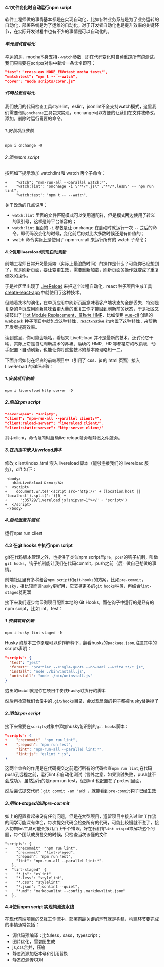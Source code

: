 #### 4.1文件变化时自动运行npm script

软件工程师做的事情基本都是在实现自动化，比如各种业务系统是为了业务运转的自动化，部署系统是为了运维的自动化，对于开发者自动化也是提升效率的关键环节，在实际开发过程中也有不少的事情是可以自动化的。

##### 单元测试自动化

幸运的是，mocha本身支持`--watch`参数，即在代码变化时自动重跑所有的测试，我们只需要在scripts对象中新增一条命令即可：

```json
"test": "cross-env NODE_ENV=test mocha tests/",
"watch:test": "npm t -- --watch",
"cover": "node scripts/cover.js"
```

##### 代码检查自动化

我们使用的代码检查工具stylelint，eslint，jsonlint不全支持watch模式，这里我们需要借助`onchange`工具包来实现，onchange可以方便的让我们在文件被修改，添加，删除时运行需要的命令。

###### 1.安装项目依赖

```shell
npm i onchange -D
```

###### 2.添加npm script

按照如下提示添加 watch:lint 和 watch 两个子命令：

```
+    "watch": "npm-run-all --parallel watch:*",
+    "watch:lint": "onchange -i \"**/*.js\" \"**/*.less\" -- npm run lint",
     "watch:test": "npm t -- --watch",
```

关于改动的几点说明：

- `watch:lint` 里面的文件匹配模式可以使用通配符，但是模式两边使用了转义的双引号，这样是跨平台兼容的；
- `watch:lint` 里面的 `-i` 参数是让 onchange 在启动时就运行一次 `--` 之后的命令，即代码没变化的时候，变化前后的对比大多数时候还是有价值的；
- watch 命令实际上是使用了 npm-run-all 来运行所有的 watch 子命令；

#### 4.2使用livereload实现自动刷新

前端工程师日常开发最频繁（实际上最浪费时间）的操作是什么？可能你已经想到了，就是刷新页面，要让变更生效，需要重新加载，刷新页面的操作就变成了重复低效的操作。

于是社区里出现了 [LiveReload](https://www.npmjs.com/package/livereload) 来把这个过程自动化，react 种子项目生成工具 [create-react-app](https://github.com/facebookincubator/create-react-app) 中就使用了这种技术。

但随着技术的演化，在单页应用中刷新页面意味着客户端状态的全部丢失，特别是复杂的单页应用刷新意味着更大量的重复工作才能回到刷新前的状态，于是社区又捣鼓出了 [Hot Module Replacement，简称为 HMR](https://webpack.js.org/concepts/hot-module-replacement/)，比如使用 [vue-cli](https://github.com/vuejs/vue-cli) 创建的 [webpack](https://github.com/vuejs-templates/webpack) 种子项目中就包含这种特性，[react-native](https://facebook.github.io/react-native/blog/2016/03/24/introducing-hot-reloading.html) 也内置了这种特性，来帮助开发者提高效率。

读到这里，你可能会嘀咕，看起来 LiveReload 并不是最新的技术，还讨论它干啥，实际上它是自动刷新技术的鼻祖，后续的 HMR、HR 等都是它的改良版，动手配置下自动刷新，也能让你对这些技术的基本原理略知一二。

下面介绍如何在经典的前端项目中（引用了 css、js 的 html 页面）接入 LiveReload 的详细步骤：

##### 1.安装项目依赖

```shell
npm i livereload http-server -D
```

##### 2.添加npm script

```json
"cover:open": "scripty",
"client": "npm-run-all --parallel client:*",
"client:reload-server": "livereload client/",
"client:static-server": "http-server client/"
```

其中client，命令能同时启动live reload服务和静态文件服务。

##### 3.在页面中嵌入liverload脚本

修改 client/index.html 嵌入 livereload 脚本（能够连接我们的 livereload 服务），diff 如下：

```htmlh t
 <body>
   <h2>LiveReload Demo</h2>
+  <script>
+    document.write('<script src="http://' + (location.host || 'localhost').split(':')[0] +
+      ':35729/livereload.js?snipver=1"></' + 'script>')
+  </script>
 </body>
```

##### 4.启动服务并测试

运行npm run client

#### 4.3 在git hooks 中执行npm script

git在代码版本管理之外，也提供了类似npm script里`pre`，`post`的钩子机制，叫做`git hooks`，钩子机制能让我们在代码commit，push之前（后）做自己想做的事情。

前端社区里有多种结合`npm script`和`git-hooks`的方案，比如`pre-commit`，`husky`，相比较而言`husky`更好用，它支持更多的`git hooks`种类，再结合`lint-staged`就更溜

接下来我们逐步给示例项目配置本地的 Git Hooks，而在钩子中运行的是已有的 npm script，比如 lint、test：

##### 1.安装项目依赖

```shell
npm i husky lint-staged -D
```

Husky 的基本工作原理可以稍作解释下，翻看husky的`package.json`,注意其中的scripts声明：

```json
"scripts": {
  "test": "jest",
  "format": "prettier --single-quote --no-semi --write **/*.js",
  "install": "node ./bin/install.js",
  "uninstall": "node ./bin/uninstall.js"
}
```

这里的install就是你在项目中安装husky时执行的脚本

然后再检查我们仓库中的`.git/hooks`目录，会发现里面的钩子都被husky替换掉了

##### 2.添加npm script

接下来需要在`scripts`对象中添加husky能识别的`git hooks`脚本：

```json
"scripts": {
+    "precommit": "npm run lint",
+    "prepush": "npm run test",
     "lint": "npm-run-all --parallel lint:*",
     "lint:js": "eslint *.js",
}
```

这两个命令的作用是在代码提交之前运行所有的代码检查`npm run lint`;在代码push到远程之前，运行lint 和自动化测试（言外之意，如果测试失败，push就不会成功），虽然运行的是npm run test，但是lint 也配置在了pretest里面。

然后尝试提交代码：`git commit -am 'add'`，就能看到`pre-commit`钩子已经生效

##### 3.用lint-staged改进pre-commit

如上的配置看起来没有任何问题，但是在大型项目，遗留项目中接入过lint工作流的同学可能深有体会，每次提交代码会检查所有的代码，可能比较慢就不说了，接入初期lint工具可能会报几百上千个错误，好在我们有`lint-staged`来解决这个问题，每个团队成员提交的时候，只检查当次该懂的文件

```shell
"scripts": {
-    "precommit": "npm run lint",
+    "precommit": "lint-staged",
     "prepush": "npm run test",
     "lint": "npm-run-all --parallel lint:*",
   },
+  "lint-staged": {
+    "*.js": "eslint",
+    "*.less": "stylelint",
+    "*.css": "stylelint",
+    "*.json": "jsonlint --quiet",
+    "*.md": "markdownlint --config .markdownlint.json"
+  },
```

#### 4.4使用npm script 实现构建流水线

在现代前端项目的交互工作流中，部署前最关键的环节就是构建，构建环节要完成的事情通常包括：

- 源代码预编译：比如less，sass，typescript；
- 图片优化，雪碧图生成
- js,css合并，压缩
- 静态资源加版本号和引用替换
- 静态资源传CDN























